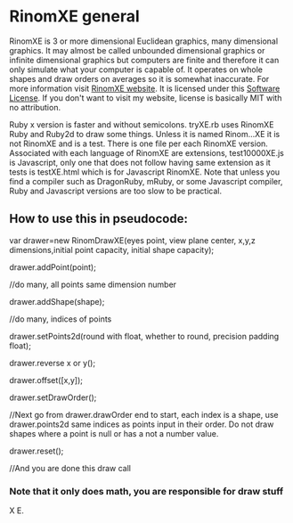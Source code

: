 # RinomXE general
RinomXE is 3 or more dimensional Euclidean graphics, many dimensional graphics. It may almost be called unbounded dimensional graphics or infinite dimensional graphics but computers are finite and therefore it can only simulate what your computer is capable of. It operates on whole shapes and draw orders on averages so it is somewhat inaccurate. For more information visit [RinomXE website](https://gugquettex.com/en/project/rinomxe/index.php). It is licensed under this [Software License](https://gugquettex.com/en/project/software-license.php). If you don't want to visit my website, license is basically MIT with no attribution.

Ruby x version is faster and without semicolons. tryXE.rb uses RinomXE Ruby and Ruby2d to draw some things. Unless it is named Rinom...XE it is not RinomXE and is a test. There is one file per each RinomXE version. Associated with each language of RinomXE are extensions, test10000XE.js is Javascript, only one that does not follow having same extension as it tests is testXE.html which is for Javascript RinomXE. Note that unless you find a compiler such as DragonRuby, mRuby, or some Javascript compiler, Ruby and Javascript versions are too slow to be practical.

## How to use this in pseudocode:

var drawer=new RinomDrawXE(eyes point, view plane center, x,y,z dimensions,initial point capacity, initial shape capacity);

drawer.addPoint(point);

//do many, all points same dimension number

drawer.addShape(shape);

//do many, indices of points

drawer.setPoints2d(round with float, whether to round, precision padding float);

drawer.reverse x or y();

drawer.offset([x,y]);

drawer.setDrawOrder();

//Next go from drawer.drawOrder end to start, each index is a shape, use drawer.points2d same indices as points input in their order. Do not draw shapes where a point is null or has a not a number value.

drawer.reset();

//And you are done this draw call

### Note that it only does math, you are responsible for draw stuff
X E.
